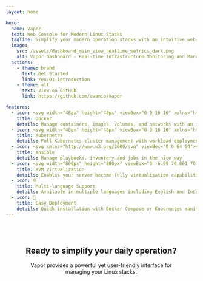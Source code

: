 ```yaml
---
layout: home

hero:
  name: Vapor
  text: Web Console for Modern Linux Stacks
  tagline: Simplify your modern operation stacks with an intuitive web-based interface
  image:
    src: /assets/dashboard_main_view_realtime_metrics_dark.png
    alt: Vapor Dashboard - Real-time Infrastructure Monitoring and Management
  actions:
    - theme: brand
      text: Get Started
      link: /en/01-introduction
    - theme: alt
      text: View on GitHub
      link: https://github.com/awanio/vapor

features:
  - icon: <svg width="48px" height="48px" viewBox="0 0 16 16" xmlns="http://www.w3.org/2000/svg" fill="none"><path fill="#2396ED" d="M12.342 4.536l.15-.227.262.159.116.083c.28.216.869.768.996 1.684.223-.04.448-.06.673-.06.534 0 .893.124 1.097.227l.105.057.068.045.191.156-.066.2a2.044 2.044 0 01-.47.73c-.29.299-.8.652-1.609.698l-.178.005h-.148c-.37.977-.867 2.078-1.702 3.066a7.081 7.081 0 01-1.74 1.488 7.941 7.941 0 01-2.549.968c-.644.125-1.298.187-1.953.185-1.45 0-2.73-.288-3.517-.792-.703-.449-1.243-1.182-1.606-2.177a8.25 8.25 0 01-.461-2.83.516.516 0 01.432-.516l.068-.005h10.54l.092-.007.149-.016c.256-.034.646-.11.92-.27-.328-.543-.421-1.178-.268-1.854a3.3 3.3 0 01.3-.81l.108-.187zM2.89 5.784l.04.007a.127.127 0 01.077.082l.006.04v1.315l-.006.041a.127.127 0 01-.078.082l-.039.006H1.478a.124.124 0 01-.117-.088l-.007-.04V5.912l.007-.04a.127.127 0 01.078-.083l.039-.006H2.89zm1.947 0l.039.007a.127.127 0 01.078.082l.006.04v1.315l-.007.041a.127.127 0 01-.078.082l-.039.006H3.424a.125.125 0 01-.117-.088L3.3 7.23V5.913a.13.13 0 01.085-.123l.039-.007h1.413zm1.976 0l.039.007a.127.127 0 01.077.082l.007.04v1.315l-.007.041a.127.127 0 01-.078.082l-.039.006H5.4a.124.124 0 01-.117-.088l-.006-.04V5.912l.006-.04a.127.127 0 01.078-.083l.039-.006h1.413zm1.952 0l.039.007a.127.127 0 01.078.082l.007.04v1.315a.13.13 0 01-.085.123l-.04.006H7.353a.124.124 0 01-.117-.088l-.006-.04V5.912l.006-.04a.127.127 0 01.078-.083l.04-.006h1.412zm1.97 0l.039.007a.127.127 0 01.078.082l.006.04v1.315a.13.13 0 01-.085.123l-.039.006H9.322a.124.124 0 01-.117-.088l-.006-.04V5.912l.006-.04a.127.127 0 01.078-.083l.04-.006h1.411zM4.835 3.892l.04.007a.127.127 0 01.077.081l.007.041v1.315a.13.13 0 01-.085.123l-.039.007H3.424a.125.125 0 01-.117-.09l-.007-.04V4.021a.13.13 0 01.085-.122l.039-.007h1.412zm1.976 0l.04.007a.127.127 0 01.077.081l.007.041v1.315a.13.13 0 01-.085.123l-.039.007H5.4a.125.125 0 01-.117-.09l-.006-.04V4.021l.006-.04a.127.127 0 01.078-.082l.039-.007h1.412zm1.953 0c.054 0 .1.037.117.088l.007.041v1.315a.13.13 0 01-.085.123l-.04.007H7.353a.125.125 0 01-.117-.09l-.006-.04V4.021l.006-.04a.127.127 0 01.078-.082l.04-.007h1.412zm0-1.892c.054 0 .1.037.117.088l.007.04v1.316a.13.13 0 01-.085.123l-.04.006H7.353a.124.124 0 01-.117-.088l-.006-.04V2.128l.006-.04a.127.127 0 01.078-.082L7.353 2h1.412z"/></svg>
    title: Docker
    details: Manage containers, images, volumes, and networks with an intuitive interface
  - icon: <svg width="48px" height="48px" viewBox="0 0 16 16" xmlns="http://www.w3.org/2000/svg" fill="none"><path fill="#326DE6" d="M4.5 14.569c.214.278.539.431.874.431h5.251c.335 0 .66-.165.875-.434l3.258-4.178c.214-.278.288-.633.214-.978l-1.165-5.207a1.128 1.128 0 00-.606-.777l-4.714-2.31A1.062 1.062 0 008.002 1c-.168 0-.335.038-.485.115l-4.715 2.32a1.129 1.129 0 00-.605.777L1.032 9.42c-.084.345 0 .7.214.978L4.5 14.568z"/><path fill="#ffffff" fill-rule="evenodd" d="M12.741 9.128c.098.002.196.01.293.024l.058.013.031.008a.308.308 0 01.26.371.306.306 0 01-.396.223h-.004l-.003-.001-.003-.002a1.58 1.58 0 00-.03-.006l-.05-.01a2.55 2.55 0 01-.274-.106 2.867 2.867 0 00-.533-.157.242.242 0 00-.171.064 4.656 4.656 0 00-.131-.023 3.971 3.971 0 01-1.764 2.212c.015.042.032.083.051.123a.239.239 0 00-.023.18c.074.17.165.332.271.484.06.078.114.16.164.244l.028.057.012.025a.306.306 0 01-.381.44.308.308 0 01-.172-.18l-.01-.02a1.57 1.57 0 01-.028-.058 2.546 2.546 0 01-.089-.28 2.837 2.837 0 00-.21-.512.242.242 0 00-.156-.095l-.03-.053-.035-.064a3.97 3.97 0 01-2.823-.007l-.07.125a.25.25 0 00-.132.064 2.13 2.13 0 00-.237.548 2.518 2.518 0 01-.088.28 1.196 1.196 0 01-.025.05l-.013.027v.001a.306.306 0 01-.421.173.308.308 0 01-.173-.314.306.306 0 01.041-.12l.014-.03.026-.052c.05-.085.104-.166.164-.244.108-.156.2-.322.277-.496a.302.302 0 00-.028-.173l.056-.133A3.972 3.972 0 014.22 9.532l-.134.023a.34.34 0 00-.176-.062 2.871 2.871 0 00-.533.156c-.09.04-.181.075-.274.105a1.017 1.017 0 01-.05.011l-.03.007H3.02l-.002.002h-.005a.308.308 0 01-.397-.349.306.306 0 01.261-.245l.005-.001h.002l.006-.002c.024-.006.054-.014.076-.018.097-.013.195-.021.293-.023.186-.013.37-.043.549-.09a.422.422 0 00.131-.133l.128-.037a3.938 3.938 0 01.625-2.752l-.098-.087a.338.338 0 00-.062-.176 2.854 2.854 0 00-.455-.319 2.557 2.557 0 01-.254-.148l-.048-.038-.015-.013-.004-.003a.323.323 0 01-.076-.45.295.295 0 01.244-.107.365.365 0 01.213.08l.022.017c.016.013.034.026.046.037.072.067.139.139.202.213.125.137.263.262.412.372.056.03.121.036.182.018l.11.078a3.938 3.938 0 012.552-1.224l.008-.129a.332.332 0 00.099-.158 2.844 2.844 0 00-.034-.553 2.56 2.56 0 01-.042-.29v-.082-.005A.306.306 0 018 2.82a.308.308 0 01.306.337v.087a2.529 2.529 0 01-.041.29 2.85 2.85 0 00-.035.553.242.242 0 00.1.153v.007l.007.129c.967.088 1.87.522 2.54 1.223l.116-.082a.34.34 0 00.186-.02c.149-.11.287-.236.412-.373.063-.075.13-.146.202-.213l.051-.04.017-.014a.307.307 0 11.381.477l-.024.02c-.015.012-.03.025-.043.034a2.537 2.537 0 01-.254.148 2.87 2.87 0 00-.455.32.241.241 0 00-.058.172l-.05.044-.058.053c.542.806.77 1.783.637 2.745l.123.036c.031.055.077.101.133.132.179.048.363.078.548.09zM7.291 5.24c.107-.024.216-.043.326-.056l-.09 1.6-.008.004a.268.268 0 01-.293.256.27.27 0 01-.135-.05l-.002.001-1.316-.93c.419-.41.945-.696 1.518-.825zm1.618 1.75l1.308-.924a3.182 3.182 0 00-1.833-.882l.09 1.598h.002a.268.268 0 00.294.256.27.27 0 00.135-.05l.004.002zm2.248 1.656L9.609 8.2l-.002-.006a.27.27 0 01-.185-.343.27.27 0 01.08-.12L9.5 7.73l1.195-1.067c.366.594.527 1.29.46 1.983zM9.096 9.5l.618 1.49a3.148 3.148 0 001.275-1.598l-1.593-.269-.002.003a.26.26 0 00-.166.023.27.27 0 00-.13.348l-.002.003zm-.385 1.905c-.573.13-1.17.1-1.727-.088l.777-1.4h.001a.27.27 0 01.475-.001h.006l.779 1.402a3.286 3.286 0 01-.311.087zm-2.418-.422l.611-1.474-.004-.006a.268.268 0 00-.297-.37L6.6 9.13l-1.579.267a3.16 3.16 0 001.272 1.586zm-.997-4.32l1.201 1.071-.001.007a.269.269 0 01-.106.462l-.001.005-1.54.443a3.134 3.134 0 01.447-1.988zm2.95 1.154h-.492l-.307.38.11.476.443.213.442-.212.11-.476-.306-.381z" clip-rule="evenodd"/></svg>
    title: Kubernetes
    details: Full Kubernetes cluster management with workload deployment and monitoring
  - icon: <svg xmlns="http://www.w3.org/2000/svg" viewBox="0 0 64 64"><style/><path fill="none" id="canvas_background" d="M-1-1h66v66H-1z"/><path d="M61.9 32.8c0 16.897-13.255 30.6-29.6 30.6S2.7 49.697 2.7 32.8c0-16.897 13.255-30.6 29.6-30.6s29.6 13.703 29.6 30.6" id="svg_23" fill="#c00"/><path d="M47.353 45.11L33.939 12.064c-.385-.957-1.155-1.464-2.09-1.464-.934 0-1.758.507-2.143 1.464L15 48.319h5.03l5.828-14.947 17.399 14.384c.687.59 1.21.844 1.87.844 1.319 0 2.473-1.013 2.473-2.477 0-.225-.082-.591-.247-1.013M31.877 18.003l8.714 22.04-13.167-10.64 4.453-11.4z" id="svg_24" fill="#fff"/></svg>
    title: Ansible
    details: Manage playbooks, inventory and jobs in the nice way
  - icon: <svg width="800px" height="800px" viewBox="0 -6.99 70.001 70.001" xmlns:dc="http://purl.org/dc/elements/1.1/" xmlns:cc="http://creativecommons.org/ns#" xmlns:rdf="http://www.w3.org/1999/02/22-rdf-syntax-ns#" xmlns="http://www.w3.org/2000/svg"><metadata><rdf:RDF><cc:Work><dc:subject>Compute</dc:subject><dc:identifier>virtual-machine</dc:identifier><dc:title>Virtual Machine</dc:title><dc:format>image/svg+xml</dc:format><dc:publisher>Amido Limited</dc:publisher><dc:creator>Richard Slater</dc:creator><dc:type rdf:resource="http://purl.org/dc/dcmitype/StillImage"/></cc:Work></rdf:RDF></metadata><path d="m -52.319521,757.34715 c -0.69723,-0.3474 -1.25675,-0.9826 -1.54676,-1.7558 -0.0999,-0.2663 -0.14403,-8.3338 -0.14195,-25.949 0.003,-24.5361 0.0132,-25.585 0.25594,-26.1195 0.30751,-0.677 1.26315,-1.5234 1.92882,-1.7083 0.31695,-0.088 11.9359,-0.1352 32.96019,-0.1337 31.11638,0 32.49358,0.013 33.01986,0.2523 0.70173,0.3196 1.51947,1.2248 1.71437,1.8978 0.10883,0.3758 0.14015,7.7648 0.11104,26.1979 l -0.0405,25.6745 -0.37862,0.5824 c -0.20824,0.3204 -0.64073,0.7528 -0.96108,0.96111 l -0.58245,0.37859 -32.81961,0.035 -32.8196,0.035 -0.6996,-0.3486 z m 30.95254,-3.3372 c 0.20711,-0.1314 2.25367,-6.1877 2.1485,-6.3579 -0.0401,-0.065 -0.28865,-0.1179 -0.55234,-0.1179 -0.57687,0 -0.56627,-0.021 -1.50733,3.0548 -0.36381,1.1894 -0.69526,2.1617 -0.73654,2.1608 -0.0413,0 -0.37552,-0.974 -0.74274,-2.1624 -0.95542,-3.092 -0.93603,-3.0532 -1.52638,-3.0532 -0.30559,0 -0.52111,0.076 -0.56913,0.20141 -0.0919,0.23959 1.84444,6.13779 2.06295,6.28379 0.20257,0.1352 1.20557,0.1287 1.42301,-0.01 z m 4.11387,0 c 0.12156,-0.077 0.17898,-0.8513 0.20595,-2.7765 l 0.0374,-2.6694 0.87759,2.5823 c 0.48267,1.4203 0.9659,2.6707 1.07385,2.7786 0.24205,0.2421 0.73942,0.2541 1.02233,0.025 0.11642,-0.094 0.60705,-1.2989 1.0903,-2.6767 0.48324,-1.3778 0.92362,-2.5054 0.97862,-2.5057 0.055,0 0.11679,1.1888 0.1373,2.6424 l 0.0373,2.6429 0.48054,0 0.48054,0 0,-3.1578 0,-3.1578 -0.96108,0 -0.96108,0 -0.75657,1.9908 c -0.41611,1.0949 -0.80816,2.1144 -0.87122,2.2654 -0.0904,0.2164 -0.25726,-0.118 -0.78783,-1.5789 -1.07659,-2.9643 -0.91521,-2.746 -2.02961,-2.746 -0.73835,0 -0.96708,0.048 -1.03195,0.2172 -0.0458,0.1195 -0.0833,1.5353 -0.0833,3.1464 0,2.2149 0.0418,2.9461 0.17162,2.9985 0.26687,0.1076 0.70354,0.098 0.88936,-0.02 z m 9.5108599,-14.2837 0,-0.6654 -1.93659,-0.092 c -2.9465399,-0.1407 -3.9095399,-0.4288 -4.3193299,-1.2924 -0.21018,-0.4429 -0.21755,-0.6188 -0.0672,-1.60259 0.0929,-0.6078 0.23283,-1.18231 0.31094,-1.27671 0.1089,-0.1316 1.31822,-0.1716 5.1866699,-0.1716 4.80777,0 5.06077,-0.013 5.38782,-0.26999 0.18875,-0.14851 0.41454,-0.44221 0.50176,-0.65281 0.11608,-0.2802 0.14866,-3.0196 0.12156,-10.22219 l -0.037,-9.83941 -0.33304,-0.3545 c -0.18318,-0.1949 -0.55388,-0.4158 -0.82379,-0.4908 -0.68197,-0.18939 -27.4986799,-0.1854 -28.1815199,0 -0.27832,0.077 -0.66447,0.3288 -0.8581,0.5589 l -0.35207,0.4185 0,9.9572 0,9.9572 0.46681,0.4668 0.46681,0.4668 5.02023,0 c 5.81952,0 5.28735,-0.1608 5.39675,1.6307 0.0779,1.2759 -0.18757,1.8144 -1.09177,2.2144 -0.59576,0.2635 -2.79429,0.5484 -4.23232,0.5484 l -0.80924,0 0,0.6865 0,0.6864 10.09131,0 10.0913099,0 0,-0.6653 z m -23.3404399,-16.0856 0,-8.9249 13.21481,0.035 13.2148099,0.035 0.0353,8.8899 0.0353,8.89 -13.2501399,0 -13.25013,0 0,-8.925 z m 13.18001,3.7421 -4.1e-4,-2.849 -1.75006,-0.9945 c -0.96253,-0.547 -2.07442,-1.1815 -2.47086,-1.4101 l -0.72081,-0.4155 0.005,2.8517 0.005,2.8517 2.43153,1.39911 c 1.33734,0.76959 2.44698,1.40289 2.46586,1.40729 0.0189,0 0.0341,-1.2738 0.0338,-2.8407 z m 3.4461,1.3756 2.32084,-1.3359 0,-2.783 c 0,-1.5306 -0.0343,-2.7829 -0.0761,-2.7829 -0.0419,0 -1.12214,0.6024 -2.40057,1.3386 l -2.32444,1.3386 -0.002,2.7803 c -0.001,1.5292 0.0347,2.7803 0.0797,2.7803 0.045,0 1.12623,-0.6012 2.40269,-1.336 z m -0.56134,-6.4556 c 1.28009,-0.7363 2.32869,-1.3787 2.33022,-1.4276 0.004,-0.1126 -4.5428,-2.7599 -4.75103,-2.7665 -0.26809,-0.01 -4.85996,2.7016 -4.75304,2.8052 0.15571,0.151 4.61772,2.7119 4.73961,2.7202 0.0587,0 1.15415,-0.5951 2.43424,-1.3313 z" fill="#00bcf2" transform="translate(54.008 -701.681)"/></svg>
    title: KVM Virtualization
    details: Enables your server become fully virtualisation capabilities
  - icon: 🌐
    title: Multi-language Support
    details: Available in multiple languages including English and Indonesian
  - icon: 🚀
    title: Easy Deployment
    details: Quick installation with Docker Compose or Kubernetes manifests
---
```


<div style="text-align: center; padding: 2rem;">
  <h2>Ready to simplify your daily operation?</h2>
  <p>Vapor provides a powerful yet user-friendly interface for managing your Linux stacks.</p>
</div>
